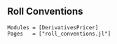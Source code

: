 ## Roll Conventions
```@autodocs
Modules = [DerivativesPricer]
Pages   = ["roll_conventions.jl"]
```